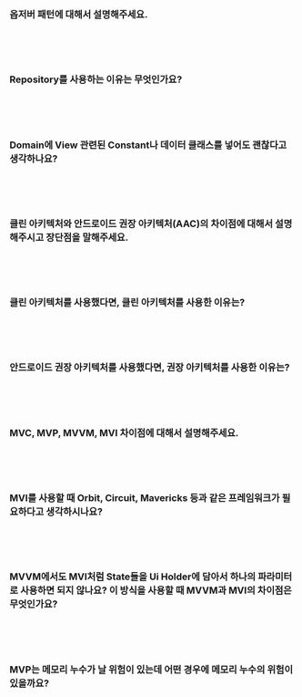 ### 옵저버 패턴에 대해서 설명해주세요.

<br><br><br>

### Repository를 사용하는 이유는 무엇인가요?

<br><br><br>

### Domain에 View 관련된 Constant나 데이터 클래스를 넣어도 괜찮다고 생각하나요?

<br><br><br>

### 클린 아키텍처와 안드로이드 권장 아키텍처(AAC)의 차이점에 대해서 설명해주시고 장단점을 말해주세요.

<br><br><br>

### 클린 아키텍처를 사용했다면, 클린 아키텍처를 사용한 이유는?

<br><br><br>

### 안드로이드 권장 아키텍처를 사용했다면, 권장 아키텍처를 사용한 이유는?

<br><br><br>

### MVC, MVP, MVVM, MVI 차이점에 대해서 설명해주세요.

<br><br><br>

### MVI를 사용할 때 Orbit, Circuit, Mavericks 등과 같은 프레임워크가 필요하다고 생각하시나요?

<br><br><br>

### MVVM에서도 MVI처럼 State들을 Ui Holder에 담아서 하나의 파라미터로 사용하면 되지 않나요? 이 방식을 사용할 때 MVVM과 MVI의 차이점은 무엇인가요?

<br><br><br>

### MVP는 메모리 누수가 날 위험이 있는데 어떤 경우에 메모리 누수의 위험이 있을까요?

<br><br><br>

### 